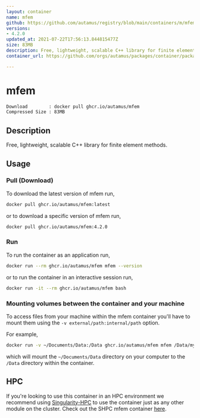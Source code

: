 ```yaml
---
layout: container
name: mfem
github: https://github.com/autamus/registry/blob/main/containers/m/mfem/spack.yaml
versions:
- 4.2.0
updated_at: 2021-07-22T17:56:13.844815477Z
size: 83MB
description: Free, lightweight, scalable C++ library for finite element methods.
container_url: https://github.com/orgs/autamus/packages/container/package/mfem

---
```

# mfem
```bash 
Download        : docker pull ghcr.io/autamus/mfem
Compressed Size : 83MB
```

## Description
Free, lightweight, scalable C++ library for finite element methods.

## Usage
### Pull (Download)
To download the latest version of mfem run,

```bash
docker pull ghcr.io/autamus/mfem:latest
```

or to download a specific version of mfem run,

```bash
docker pull ghcr.io/autamus/mfem:4.2.0
```
### Run
To run the container as an application run,
```bash
docker run --rm ghcr.io/autamus/mfem mfem --version
```

or to run the container in an interactive session run,
```bash
docker run -it --rm ghcr.io/autamus/mfem bash
```

### Mounting volumes between the container and your machine
To access files from your machine within the mfem container you'll have to mount them using the `-v external/path:internal/path` option.

For example,
```bash
docker run -v ~/Documents/Data:/Data ghcr.io/autamus/mfem mfem /Data/myData.csv
```
which will mount the `~/Documents/Data` directory on your computer to the `/Data` directory within the container.

## HPC
If you're looking to use this container in an HPC environment we recommend using [Singularity-HPC](https://singularity-hpc.readthedocs.io) to use the container just as any other module on the cluster. Check out the SHPC mfem container [here](https://singularityhub.github.io/singularity-hpc/r/ghcr.io-autamus-mfem/).